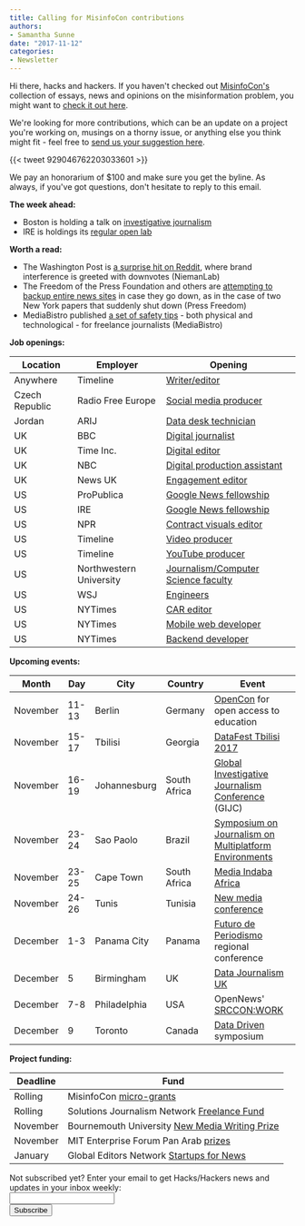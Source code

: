 ```yaml
---
title: Calling for MisinfoCon contributions
authors:
- Samantha Sunne
date: "2017-11-12"
categories:
- Newsletter
---
```


Hi there, hacks and hackers. If you haven't checked out [MisinfoCon's](https://misinfocon.com/join-the-misinfocon-movement-f62172ccb1b) collection of essays, news and opinions on the misinformation problem, you might want to [check it out here](misinfocon.com).

We're looking for more contributions, which can be an update on a project you're working on, musings on a thorny issue, or anything else you think might fit - feel free to [send us your suggestion here](https://misinfocon.com/misinfocon-wants-your-pitches-misinformation-events-grants-and-more-6ca844d2ac10).

{{< tweet 929046762203033601 >}}

We pay an honorarium of $100 and make sure you get the byline. As always, if you've got questions, don't hesitate to reply to this email.

**The week ahead:**

* Boston is holding a talk on [investigative journalism](https://www.meetup.com/hackshackersboston/events/244652721/)
* IRE is holdings its [regular open lab](https://www.meetup.com/hackshackersIRE/events/244736570/)

**Worth a read:**

* The Washington Post is [a surprise hit on Reddit](http://www.niemanlab.org/2017/11/the-washington-post-on-reddit-surprises-users-with-its-non-promotional-ultra-helpful-presence/), where brand interference is greeted with downvotes (NiemanLab)
* The Freedom of the Press Foundation and others are [attempting to backup entire news sites](https://freedom.press/news/saving-gothamist-archives-journalisms-billionaire-problem/?utm_source=API+Need+to+Know+newsletter&utm_campaign=7120aba006-EMAIL_CAMPAIGN_2017_11_10&utm_medium=email&utm_term=0_e3bf78af04-7120aba006-38065925) in case they go down, as in the case of two New York papers that suddenly shut down (Press Freedom)
* MediaBistro published [a set of safety tips](https://www.mediabistro.com/go-freelance/safety-resources-freelance-journalists/) - both physical and technological - for freelance journalists (MediaBistro)

**Job openings:**

| Location | Employer | Opening |
| -------- | -------- | ------- |
Anywhere | Timeline | [Writer/editor](https://medium.com/@Timeline_Now/timeline-is-looking-for-a-writer-editor-50351f1a66d4)
Czech Republic | Radio Free Europe | [Social media producer](http://journalismjobs.com/1641572-senior-social-media-producer-radio-free-europeradio-liberty)
Jordan | ARIJ | [Data desk technician](http://en.arij.net/2017/11/12/it-vacancy/)
UK | BBC | [Digital journalist](https://www.journalism.co.uk/media-jobs/digital-journalist-bbc-news-online-uk-and-world-teams-/s75/a712930/)
UK | Time Inc. | [Digital editor](https://www.gorkanajobs.co.uk/job/75278/wallpaper-digital-editor-/?deviceType=Desktop&TrackID=1)
UK | NBC | [Digital production assistant](https://www.gorkanajobs.co.uk/job/75264/hayu-digital-production-coordinator/?deviceType=Desktop&TrackID=1)
UK | News UK | [Engagement editor](https://www.gorkanajobs.co.uk/job/75246/the-times-and-the-sunday-times-engagement-editor/?deviceType=Desktop&TrackID=1)
US | ProPublica | [Google News fellowship](http://go.propublica.org/e/125411/-email-utm-campaign-jobs-nov17/4jllqs/182181415)
US | IRE | [Google News fellowship](http://r20.rs6.net/tn.jsp?f=001-oHwkqg7AVgLNV1x-rsWt-Ey7BJpiwezIbDrfkZF1mjPaWvfuXuv4F3GHHTEHeTBG8rqSd4HoYsD2YV_AJj6PBA4C3LE-RhN9xvczp1TvObTfM9d9X0gb-f6D4X8-WVQuSdT7wdPw13HBoywUYcHnQ_6CZHSxLABifuwQ2hnFxjaitVh7pnjpQmJYZz24x8CfxrtmCAoR-uUmOaskCJsjgDd3dhgrT4ahlm1QrSbdCd27XjufMEksOQ2rlwzEK2Zez50jVM010Y=&c=j_m1ChBnz5gw4XQ5m-pCBVAivSBlS4P5fL-mDtFCoFSaD7tJHgCLSA==&ch=trDVQycFVYQnd374Ej3O1TGNHmIumn-TqQ0HWdKI9D9IhMBvDTS6jA==)
US | NPR | [Contract visuals editor](http://blog.apps.npr.org/2017/11/05/graphics-contract.html)
US | Timeline | [Video producer](https://medium.com/@Timeline_Now/timeline-is-seeking-a-senior-video-producer-on-an-interim-basis-52abd6537b82)
US | Timeline | [YouTube producer](https://medium.com/@Timeline_Now/timeline-is-seeking-a-youtube-producer-d1030b893719)
US | Northwestern University | [Journalism/Computer Science faculty](https://knightlab.northwestern.edu/2017/10/30/cs-plus-journalism-faculty-opening/index.html)
US | WSJ | [Engineers](https://medium.com/@WSJ/the-wall-street-journal-is-hiring-engineers-9c18e17e163a)
US | NYTimes | [CAR editor](https://t.co/C2jmSgNqGy)
US | NYTimes | [Mobile web developer](https://t.co/TBerBj3UTa)
US | NYTimes | [Backend developer](https://t.co/RBJNXiRxPq)

**Upcoming events:**

| Month | Day | City | Country | Event |
| ----- | --- | ---- | ------- | ----- |
November | 11-13 | Berlin | Germany | [OpenCon](https://apply.opencon2017.org/referral/canada) for open access to education
November | 15-17 | Tbilisi | Georgia | [DataFest Tbilisi 2017](https://docs.google.com/forms/d/e/1FAIpQLSfTuRElJilqta24D4D7FUaT3uK6Hmhmu678bKrJzrUmvYKomw/viewform)
November | 16-19 | Johannesburg | South Africa | [Global Investigative Journalism Conference](http://gijc2017.org/) (GIJC)
November | 23-24 | Sao Paolo | Brazil | [Symposium on Journalism on Multiplatform Environments](http://ijnet.org/en/opportunities/conference-multiplatform-journalism-open-brazil)
November | 23-25 | Cape Town | South Africa | [Media Indaba Africa](https://mediaindaba.africa/?utm_source=CfA+Master+mailing+list&utm_campaign=7f01ae4c98-EMAIL_CAMPAIGN_2017_10_05&utm_medium=email&utm_term=0_350ba2e3d2-7f01ae4c98-101847485)
November | 24-26 | Tunis | Tunisia | [New media conference](http://ijnet.org/en/opportunities/travel-fellowship-available-new-media-conference-tunisia)
December | 1-3 | Panama City | Panama | [Futuro de Periodismo](http://www.icfj.org/our-work/conferencia-regional-el-futuro-del-periodismo-2017) regional conference
December | 5 | Birmingham | UK | [Data Journalism UK](https://www.eventbrite.co.uk/e/data-journalism-uk-2017-tickets-37964816789)
December | 7-8 | Philadelphia | USA | OpenNews'  [SRCCON:WORK](https://opennews.org/blog/srccon-work/)
December | 9 | Toronto | Canada | [Data Driven](https://www.eventbrite.com/e/data-driven-presented-by-humber-college-school-of-media-studies-it-tickets-38251114112) symposium

**Project funding:**

| Deadline | Fund |
| -------- | ---- |
Rolling | MisinfoCon [micro-grants](https://docs.google.com/forms/d/e/1FAIpQLScyX13mJU0DLUaoAFijjClCOUbzKrdqfFR2gMwv0eXVKJYXyQ/viewform?c=0&w=1)
Rolling | Solutions Journalism Network [Freelance Fund](http://solutionsjournalism.org/now-offering-travel-funds-freelancers/)
November | Bournemouth University [New Media Writing Prize](http://newmediawritingprize.co.uk/)
November | MIT Enterprise Forum Pan Arab [prizes](http://www.mitarabcompetition.com/)
January | Global Editors Network [Startups for News](https://www.journalism.co.uk/news/startups-with-innovative-solutions-for-newsrooms-can-now-apply-to-global-programme/s2/a712830/)

<div id="mc_embed_signup"><form id="mc-embedded-subscribe-form" class="validate" action="//hackshackers.us1.list-manage.com/subscribe/post?u=c56f2e53d5ed6ef87f8aaa75c&amp;id=fb2bc6f10b" method="post" name="mc-embedded-subscribe-form" novalidate="" target="_blank">

<div id="mc_embed_signup_scroll">

<div class="mc-field-group"><label for="mce-EMAIL">Not subscribed yet? Enter your email to get Hacks/Hackers news and updates in your inbox weekly:  </label></div>

<div class="mc-field-group"><input id="mce-EMAIL" class="required email" name="EMAIL" type="email" value="" /></div>

<!-- real people should not fill this in and expect good things - do not remove this or risk form bot signups-->

<div style="position: absolute; left: -5000px;"><input tabindex="-1" name="b_c56f2e53d5ed6ef87f8aaa75c_fb2bc6f10b" type="text" value="" /></div>

<div class="clear"><input id="mc-embedded-subscribe" class="button" name="subscribe" type="submit" value="Subscribe" /></div>

</div>

</form></div>

<!--End mc_embed_signup-->

<meta name="twitter:card" content="summary">

<meta name="twitter:image:src" content="https://hackshackers.com/content-images/about/hackshackers_logomark.png">

